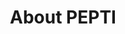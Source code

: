 ---
title: About PEPTI
mission: The PEPTI project is a collaboration between the California Department of Education, Special Education and Early Childhood Divisions and the Department of Developmental Services. The project is facilitated by partners at the Napa County Office of Education’s (NCOE) Research and Professional Development Center. 


button:
      enable: true
      label: Contact Us
      link: /contact

napabranch: Napa County Office Of Education

staff:
   
  - name: Vicki Griffo
    title: Project Director
    image: '/images/vicki.png'  
    bio:

  - name: Amy Maynard
    title: Assistant Director of Evaluation
    image: '/images/amy.jpg'
    bio: 
  
  - name: Heather Worker
    title: Evaluation Analyst
    image: '/images/CDEBadge.png'
    bio: 
    
  - name: Debbie McBee
    title: Statewide Implementation Coach
    image: '/images/debBee.webp'
    url: /mcbee
    bio: 

  - name: Angelia Ochoa
    title: Statewide Implementation Coach
    image: '/images/ochoa.webp'
    url: /angeliaOchoa
    bio: 

  - name: Sarah Thompson
    title: Sr. Program Manager
    image: '/images/sarah.png'
    bio: 
  
  - name: Kee-An Lauser
    title: Fiscal Director
    image: '/images/kee-an2.png'
    bio:  
  
  - name: Ryan Herrera
    title: Administrator Assistant
    image: 'images/ryan.webp'
    bio:


implementation:
  title: Statewide Implementation Team

team:
  - name: Angelia Ochoa
    titlename: Statewide Implementation Coach
    image: '/images/ochoa.webp'

  - name: Debbie  McBee
    titlename: Statewide Implementation Coach
    image: '/images/CDEBadge.png'


cde:
  title: California Department of Education

cdestaff:
  - name: Barbary Boyd
    title: 
        - titlename: Education Administrator I 
        - titlename: Early Childhood Support Unit  
        - titlename: Special Education Division
        - titlename: California Department of Education

    image: '/images/CDEBadge.png'

  - name: Jessica Losh
    title: 
      - titlename: Child Development Consultant
      - titlename: Inclusion Support Office
      - titlename: Early Education Division
      - titlename: California Department of Education
    
    image: '/images/CDEBadge.png'


---